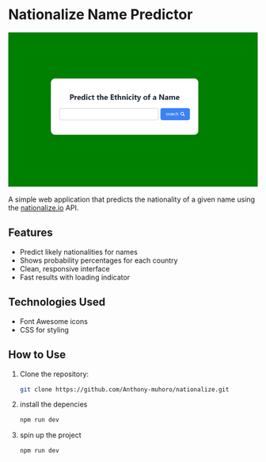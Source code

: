 # Nationalize Name Predictor

![Screenshot](./Screenshot.png)

A simple web application that predicts the nationality of a given name using the [nationalize.io](https://nationalize.io/) API.

## Features

- Predict likely nationalities for names
- Shows probability percentages for each country
- Clean, responsive interface
- Fast results with loading indicator

## Technologies Used

- Font Awesome icons
- CSS for styling

## How to Use

1. Clone the repository:
   ```bash
   git clone https://github.com/Anthony-muhoro/nationalize.git
   ```
2. install the depencies

   ```bash
   npm run dev
   ```

3. spin up the project
   ```bash
   npm run dev
   ```
